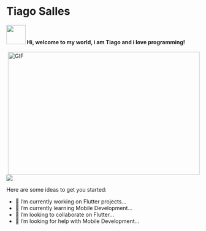 # Tiago Salles

<span align="start">
<img src="https://raw.githubusercontent.com/iampavangandhi/iampavangandhi/master/gifs/Hi.gif" height="50" width="50px"><strong> Hi, welcome to my world, i am Tiago and i love programming!</strong></h2><br><br>
</span>

<img align="right" alt="GIF" src="https://github.com/abhisheknaiidu/abhisheknaiidu/blob/master/code.gif?raw=true" width="500" height="320" />

[<img src="https://img.shields.io/badge/linkedin-%230077B5.svg?&style=for-the-badge&logo=linkedin&logoColor=white" />](https://www.linkedin.com/in/tiago-salles-b56a131a7/)

Here are some ideas to get you started:

- 🔭 I’m currently working on Flutter projects...
- 🌱 I’m currently learning Mobile Development...
- 👯 I’m looking to collaborate on Flutter...
- 🤔 I’m looking for help with Mobile Development...

